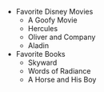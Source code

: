 - Favorite Disney Movies
  - A Goofy Movie
  - Hercules
  - Oliver and Company
  - Aladin
- Favorite Books
  - Skyward
  - Words of Radiance
  - A Horse and His Boy    
